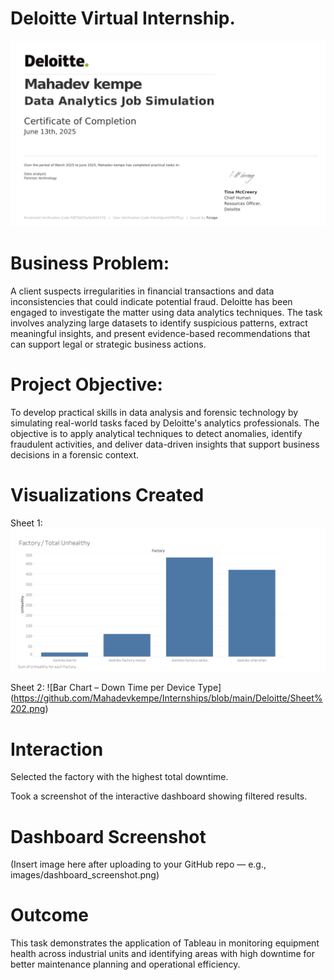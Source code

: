   # Deloitte Virtual Internship.

 ![Certification](https://github.com/Mahadevkempe/Internships/blob/main/Deloitte/Deloitte%20Certification.png)

 # Business Problem:
A client suspects irregularities in financial transactions and data inconsistencies that could indicate potential fraud. Deloitte has been engaged to investigate the matter using data analytics techniques. The task involves analyzing large datasets to identify suspicious patterns, extract meaningful insights, and present evidence-based recommendations that can support legal or strategic business actions.  


# Project Objective:
To develop practical skills in data analysis and forensic technology by simulating real-world tasks faced by Deloitte's analytics professionals. The objective is to apply analytical techniques to detect anomalies, identify fraudulent activities, and deliver data-driven insights that support business decisions in a forensic context.

 # Visualizations Created

Sheet 1: ![Bar Chart – Down Time per Factory](https://github.com/Mahadevkempe/Internships/blob/main/Deloitte/Sheet%201.png)

Sheet 2: ![Bar Chart – Down Time per Device Type] (https://github.com/Mahadevkempe/Internships/blob/main/Deloitte/Sheet%202.png)



# Interaction

Selected the factory with the highest total downtime.

Took a screenshot of the interactive dashboard showing filtered results.

# Dashboard Screenshot
(Insert image here after uploading to your GitHub repo — e.g., images/dashboard_screenshot.png)
#  Outcome
This task demonstrates the application of Tableau in monitoring equipment health across industrial units and identifying areas with high downtime for better maintenance planning and operational efficiency.
   
